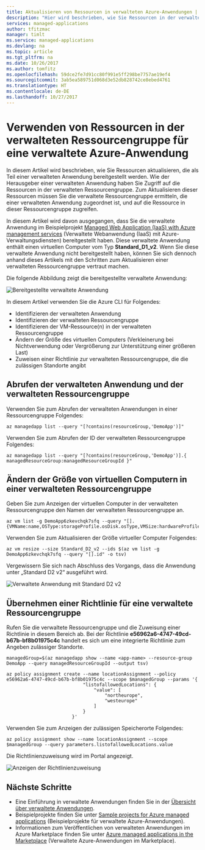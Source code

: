 ```yaml
---
title: Aktualisieren von Ressourcen in verwalteten Azure-Anwendungen | Microsoft-Dokumentation
description: "Hier wird beschrieben, wie Sie Ressourcen in der verwalteten Ressourcengruppe für eine verwaltete Azure-Anwendung verwenden."
services: managed-applications
author: tfitzmac
manager: timlt
ms.service: managed-applications
ms.devlang: na
ms.topic: article
ms.tgt_pltfrm: na
ms.date: 10/26/2017
ms.author: tomfitz
ms.openlocfilehash: 59dce2fe7d91cc80f991e5ff298be7757ae19ef4
ms.sourcegitcommit: 3ab5ea589751d068d3e52db828742ce8ebed4761
ms.translationtype: HT
ms.contentlocale: de-DE
ms.lasthandoff: 10/27/2017
---
```

# <a name="work-with-resources-in-the-managed-resource-group-for-azure-managed-application"></a>Verwenden von Ressourcen in der verwalteten Ressourcengruppe für eine verwaltete Azure-Anwendung

In diesem Artikel wird beschrieben, wie Sie Ressourcen aktualisieren, die als Teil einer verwalteten Anwendung bereitgestellt werden. Wie der Herausgeber einer verwalteten Anwendung haben Sie Zugriff auf die Ressourcen in der verwalteten Ressourcengruppe. Zum Aktualisieren dieser Ressourcen müssen Sie die verwaltete Ressourcengruppe ermitteln, die einer verwalteten Anwendung zugeordnet ist, und auf die Ressource in dieser Ressourcengruppe zugreifen.

In diesem Artikel wird davon ausgegangen, dass Sie die verwaltete Anwendung im Beispielprojekt [Managed Web Application (IaaS) with Azure management services](https://github.com/Azure/azure-managedapp-samples/tree/master/samples/201-managed-web-app) (Verwaltete Webanwendung (IaaS) mit Azure-Verwaltungsdiensten) bereitgestellt haben. Diese verwaltete Anwendung enthält einen virtuellen Computer vom Typ **Standard_D1_v2**. Wenn Sie diese verwaltete Anwendung nicht bereitgestellt haben, können Sie sich dennoch anhand dieses Artikels mit den Schritten zum Aktualisieren einer verwalteten Ressourcengruppe vertraut machen.

Die folgende Abbildung zeigt die bereitgestellte verwaltete Anwendung:

![Bereitgestellte verwaltete Anwendung](./media/update-managed-resources/deployed.png)

In diesem Artikel verwenden Sie die Azure CLI für Folgendes:

* Identifizieren der verwalteten Anwendung
* Identifizieren der verwalteten Ressourcengruppe
* Identifizieren der VM-Ressource(n) in der verwalteten Ressourcengruppe
* Ändern der Größe des virtuellen Computers (Verkleinerung bei Nichtverwendung oder Vergrößerung zur Unterstützung einer größeren Last)
* Zuweisen einer Richtlinie zur verwalteten Ressourcengruppe, die die zulässigen Standorte angibt

## <a name="get-managed-application-and-managed-resource-group"></a>Abrufen der verwalteten Anwendung und der verwalteten Ressourcengruppe

Verwenden Sie zum Abrufen der verwalteten Anwendungen in einer Ressourcengruppe Folgendes:

```azurecli-interactive
az managedapp list --query "[?contains(resourceGroup,'DemoApp')]"
```

Verwenden Sie zum Abrufen der ID der verwalteten Ressourcengruppe Folgendes:

```azurecli-interactive
az managedapp list --query "[?contains(resourceGroup,'DemoApp')].{ managedResourceGroup:managedResourceGroupId }"
```

## <a name="resize-vms-in-managed-resource-group"></a>Ändern der Größe von virtuellen Computern in einer verwalteten Ressourcengruppe

Geben Sie zum Anzeigen der virtuellen Computer in der verwalteten Ressourcengruppe den Namen der verwalteten Ressourcengruppe an.

```azurecli-interactive
az vm list -g DemoApp6zkevchqk7sfq --query "[].{VMName:name,OSType:storageProfile.osDisk.osType,VMSize:hardwareProfile.vmSize}"
```

Verwenden Sie zum Aktualisieren der Größe virtueller Computer Folgendes:

```azurecli-interactive
az vm resize --size Standard_D2_v2 --ids $(az vm list -g DemoApp6zkevchqk7sfq --query "[].id" -o tsv)
```

Vergewissern Sie sich nach Abschluss des Vorgangs, dass die Anwendung unter „Standard D2 v2“ ausgeführt wird.

![Verwaltete Anwendung mit Standard D2 v2](./media/update-managed-resources/upgraded.png)

## <a name="apply-policy-to-managed-resource-group"></a>Übernehmen einer Richtlinie für eine verwaltete Ressourcengruppe

Rufen Sie die verwaltete Ressourcengruppe und die Zuweisung einer Richtlinie in diesem Bereich ab. Bei der Richtlinie **e56962a6-4747-49cd-b67b-bf8b01975c4c** handelt es sich um eine integrierte Richtlinie zum Angeben zulässiger Standorte.

```azurecli-interactive
managedGroup=$(az managedapp show --name <app-name> --resource-group DemoApp --query managedResourceGroupId --output tsv)

az policy assignment create --name locationAssignment --policy e56962a6-4747-49cd-b67b-bf8b01975c4c --scope $managedGroup --params '{
                            "listofallowedLocations": {
                                "value": [
                                    "northeurope",
                                    "westeurope"
                                ]
                            }
                        }'
```

Verwenden Sie zum Anzeigen der zulässigen Speicherorte Folgendes:

```azurecli-interactive
az policy assignment show --name locationAssignment --scope $managedGroup --query parameters.listofallowedLocations.value
```

Die Richtlinienzuweisung wird im Portal angezeigt.

![Anzeigen der Richtlinienzuweisung](./media/update-managed-resources/assignment.png)

## <a name="next-steps"></a>Nächste Schritte

* Eine Einführung in verwaltete Anwendungen finden Sie in der [Übersicht über verwaltete Anwendungen](overview.md).
* Beispielprojekte finden Sie unter [Sample projects for Azure managed applications](sample-projects.md) (Beispielprojekte für verwaltete Azure-Anwendungen).
* Informationen zum Veröffentlichen von verwalteten Anwendungen im Azure Marketplace finden Sie unter [Azure managed applications in the Marketplace](publish-marketplace-app.md) (Verwaltete Azure-Anwendungen im Marketplace).